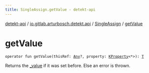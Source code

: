```yaml
---
title: SingleAssign.getValue - detekt-api
---
```


[detekt-api](../../index.html) / [io.gitlab.arturbosch.detekt.api](../index.html) / [SingleAssign](index.html) / [getValue](./get-value.html)

# getValue

`operator fun getValue(thisRef: `[`Any`](https://kotlinlang.org/api/latest/jvm/stdlib/kotlin/-any/index.html)`?, property: `[`KProperty`](https://kotlinlang.org/api/latest/jvm/stdlib/kotlin.reflect/-k-property/index.html)`<*>): `[`T`](index.html#T)

Returns the [_value](#) if it was set before. Else an error is thrown.

